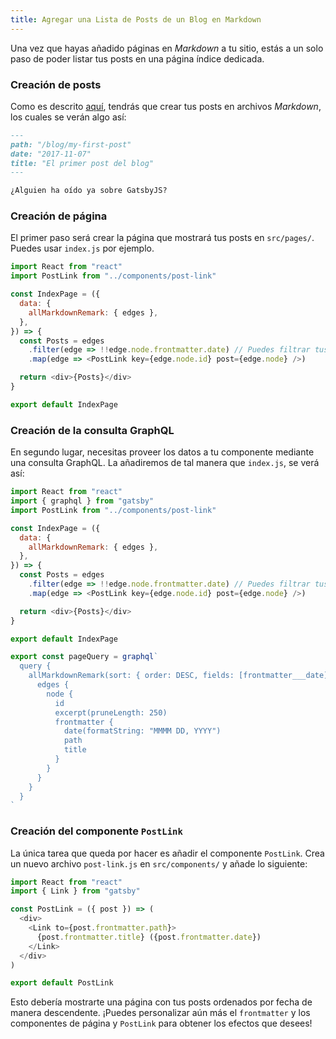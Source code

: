 ```yaml
---
title: Agregar una Lista de Posts de un Blog en Markdown
---
```


Una vez que hayas añadido páginas en _Markdown_ a tu sitio, estás a un solo paso de poder listar tus posts en una página índice dedicada.

### Creación de posts

Como es descrito [aquí](/docs/adding-markdown-pages), tendrás que crear tus posts en archivos _Markdown_, los cuales se verán algo así:

```markdown
---
path: "/blog/my-first-post"
date: "2017-11-07"
title: "El primer post del blog"
---

¿Alguien ha oído ya sobre GatsbyJS?
```

### Creación de página

El primer paso será crear la página que mostrará tus posts en `src/pages/`.  Puedes usar `index.js` por ejemplo.

```jsx:title=src/pages/index.js
import React from "react"
import PostLink from "../components/post-link"

const IndexPage = ({
  data: {
    allMarkdownRemark: { edges },
  },
}) => {
  const Posts = edges
    .filter(edge => !!edge.node.frontmatter.date) // Puedes filtrar tus posts basados en algún criterio
    .map(edge => <PostLink key={edge.node.id} post={edge.node} />)

  return <div>{Posts}</div>
}

export default IndexPage
```

### Creación de la consulta GraphQL

En segundo lugar, necesitas proveer los datos a tu componente mediante una consulta GraphQL. La añadiremos de tal manera que `index.js`, se verá así:

```jsx:title=src/pages/index.js
import React from "react"
import { graphql } from "gatsby"
import PostLink from "../components/post-link"

const IndexPage = ({
  data: {
    allMarkdownRemark: { edges },
  },
}) => {
  const Posts = edges
    .filter(edge => !!edge.node.frontmatter.date) // Puedes filtrar tus posts basados en algún criterio
    .map(edge => <PostLink key={edge.node.id} post={edge.node} />)

  return <div>{Posts}</div>
}

export default IndexPage

export const pageQuery = graphql`
  query {
    allMarkdownRemark(sort: { order: DESC, fields: [frontmatter___date] }) {
      edges {
        node {
          id
          excerpt(pruneLength: 250)
          frontmatter {
            date(formatString: "MMMM DD, YYYY")
            path
            title
          }
        }
      }
    }
  }
`
```

### Creación del componente `PostLink`

La única tarea que queda por hacer es añadir el componente `PostLink`. Crea un nuevo archivo `post-link.js` en `src/components/` y añade lo siguiente:

```jsx:title=src/components/post-link.js
import React from "react"
import { Link } from "gatsby"

const PostLink = ({ post }) => (
  <div>
    <Link to={post.frontmatter.path}>
      {post.frontmatter.title} ({post.frontmatter.date})
    </Link>
  </div>
)

export default PostLink
```

Esto debería mostrarte una página con tus posts ordenados por fecha de manera descendente. ¡Puedes personalizar aún más el `frontmatter` y los componentes de página y `PostLink` para obtener los efectos que desees!
